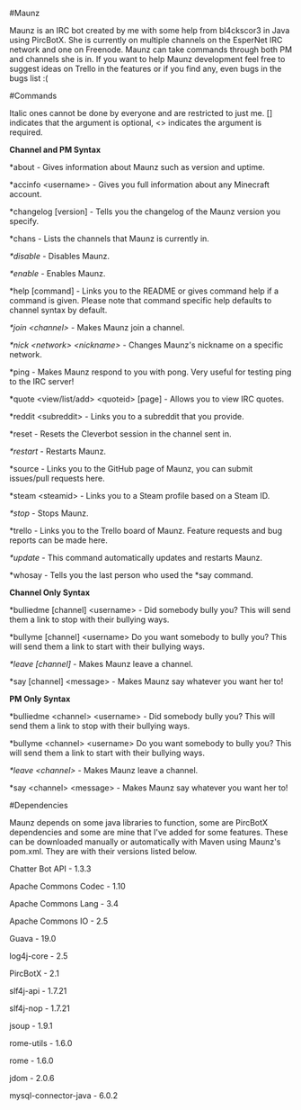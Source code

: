 #Maunz

Maunz is an IRC bot created by me with some help from bl4ckscor3 in Java using PircBotX. She is currently on multiple channels on the EsperNet IRC network and one on Freenode. Maunz can take commands through both PM and channels she is in. If you want to help Maunz development feel free to suggest ideas on Trello in the features or if you find any, even bugs in the bugs list :(

#Commands

Italic ones cannot be done by everyone and are restricted to just me. [] indicates that the argument is optional, \<> indicates the argument is required.

__Channel and PM Syntax__
 
*about - Gives information about Maunz such as version and uptime.
 
*accinfo \<username> - Gives you full information about any Minecraft account.

*changelog [version] - Tells you the changelog of the Maunz version you specify.

*chans - Lists the channels that Maunz is currently in.
 
_*disable_ - Disables Maunz.
 
_*enable_ - Enables Maunz.

*help \[command] - Links you to the README or gives command help if a command is given. Please note that command specific help defaults to channel syntax by default.

_*join \<channel>_ - Makes Maunz join a channel.

_*nick \<network> \<nickname>_ - Changes Maunz's nickname on a specific network.

*ping - Makes Maunz respond to you with pong. Very useful for testing ping to the IRC server!

*quote \<view/list/add> \<quoteid> [page] - Allows you to view IRC quotes.

*reddit \<subreddit> - Links you to a subreddit that you provide.

*reset - Resets the Cleverbot session in the channel sent in.

_*restart_ - Restarts Maunz.
 
*source - Links you to the GitHub page of Maunz, you can submit issues/pull requests here.

*steam \<steamid> - Links you to a Steam profile based on a Steam ID.

_*stop_ - Stops Maunz.

*trello - Links you to the Trello board of Maunz. Feature requests and bug reports can be made here.

_*update_ - This command automatically updates and restarts Maunz.

*whosay - Tells you the last person who used the *say command.

__Channel Only Syntax__

*bulliedme [channel] \<username> - Did somebody bully you? This will send them a link to stop with their bullying ways.

*bullyme [channel] \<username> Do you want somebody to bully you? This will send them a link to start with their bullying ways.

_*leave [channel]_ - Makes Maunz leave a channel.

*say [channel] \<message> - Makes Maunz say whatever you want her to!

__PM Only Syntax__

*bulliedme \<channel> \<username> - Did somebody bully you? This will send them a link to stop with their bullying ways.

*bullyme \<channel> \<username> Do you want somebody to bully you? This will send them a link to start with their bullying ways.

_*leave \<channel>_ - Makes Maunz leave a channel.

*say \<channel> \<message> - Makes Maunz say whatever you want her to!

#Dependencies

Maunz depends on some java libraries to function, some are PircBotX dependencies and some are mine that I've added for some features. These can be downloaded manually or automatically with Maven using Maunz's pom.xml. They are with their versions listed below.

Chatter Bot API - 1.3.3

Apache Commons Codec - 1.10

Apache Commons Lang - 3.4

Apache Commons IO - 2.5

Guava - 19.0

log4j-core - 2.5

PircBotX - 2.1

slf4j-api - 1.7.21

slf4j-nop - 1.7.21

jsoup - 1.9.1

rome-utils - 1.6.0

rome - 1.6.0

jdom - 2.0.6

mysql-connector-java - 6.0.2
